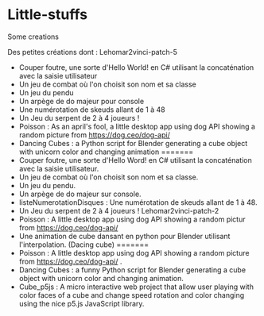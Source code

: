 # Little-stuffs
Some creations

Des petites créations dont :
Lehomar2vinci-patch-5
- Couper foutre, une sorte d'Hello World! en C# utilisant la concaténation avec la saisie utilisateur
- Un jeu de combat où l'on choisit son nom et sa classe
- Un jeu du pendu
- Un arpège de do majeur pour console
- Une numérotation de skeuds allant de 1 à 48
- Un Jeu du serpent de 2 à 4 joueurs !
- Poisson : As an april's fool, a little desktop app using dog API showing a random picture from https://dog.ceo/dog-api/
- Dancing Cubes : a Python script for Blender generating a cube object with unicorn color and changing animation
 =======
- Couper foutre, une sorte d'Hello Word! en C# utilisant la concaténation avec la saisie utilisateur.
- Un jeu de combat où l'on choisit son nom et sa classe.
- Un jeu du pendu.
- Un arpège de do majeur sur console.
- listeNumerotationDisques : Une numérotation de skeuds allant de 1 à 48.
- Un Jeu du serpent de 2 à 4 joueurs !
 Lehomar2vinci-patch-2
- Poisson : A little desktop app using dog API showing a random pictur from https://dog.ceo/dog-api/
- Une animation de cube dansant en python pour Blender utilisant l'interpolation. (Dacing cube)
=======
- Poisson : A little desktop app using dog API showing a random picture from https://dog.ceo/dog-api/ .
- Dancing Cubes : a funny Python script for Blender generating a cube object with unicorn color and changing animation.
- Cube_p5js : A micro interactive web project that allow user playing with color faces of a cube and change speed rotation and color changing using the nice p5.js JavaScript library. 

